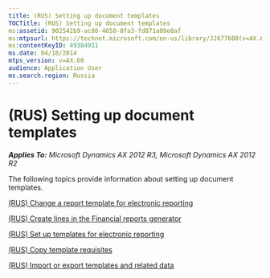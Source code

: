 ```yaml
---
title: (RUS) Setting up document templates
TOCTitle: (RUS) Setting up document templates
ms:assetid: 902542b9-ac80-4658-8fa3-fd071a09e8af
ms:mtpsurl: https://technet.microsoft.com/en-us/library/JJ677608(v=AX.60)
ms:contentKeyID: 49384911
ms.date: 04/18/2014
mtps_version: v=AX.60
audience: Application User
ms.search.region: Russia
---
```


# (RUS) Setting up document templates 


_**Applies To:** Microsoft Dynamics AX 2012 R3, Microsoft Dynamics AX 2012 R2_

The following topics provide information about setting up document templates.

[(RUS) Change a report template for electronic reporting](rus-change-a-report-template-for-electronic-reporting.md)

[(RUS) Create lines in the Financial reports generator](rus-create-lines-in-the-financial-reports-generator.md)

[(RUS) Set up templates for electronic reporting](rus-set-up-templates-for-electronic-reporting.md)

[(RUS) Copy template requisites](rus-copy-template-requisites.md)

[(RUS) Import or export templates and related data](rus-import-or-export-templates-and-related-data.md)

  


